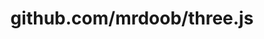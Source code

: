 ---
layout: post
title: github.com/mrdoob/three.js
categories: link
tags: [انگلیسی, برنامه‌نویسی]
---